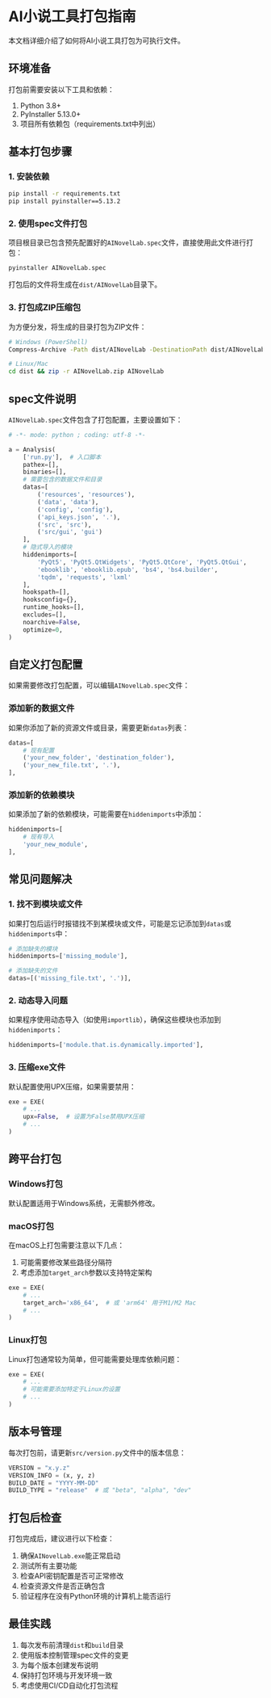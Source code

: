 # AI小说工具打包指南

本文档详细介绍了如何将AI小说工具打包为可执行文件。

## 环境准备

打包前需要安装以下工具和依赖：

1. Python 3.8+
2. PyInstaller 5.13.0+
3. 项目所有依赖包（requirements.txt中列出）

## 基本打包步骤

### 1. 安装依赖

```bash
pip install -r requirements.txt
pip install pyinstaller==5.13.2
```

### 2. 使用spec文件打包

项目根目录已包含预先配置好的`AINovelLab.spec`文件，直接使用此文件进行打包：

```bash
pyinstaller AINovelLab.spec
```

打包后的文件将生成在`dist/AINovelLab`目录下。

### 3. 打包成ZIP压缩包

为方便分发，将生成的目录打包为ZIP文件：

```bash
# Windows (PowerShell)
Compress-Archive -Path dist/AINovelLab -DestinationPath dist/AINovelLab.zip

# Linux/Mac
cd dist && zip -r AINovelLab.zip AINovelLab
```

## spec文件说明

`AINovelLab.spec`文件包含了打包配置，主要设置如下：

```python
# -*- mode: python ; coding: utf-8 -*-

a = Analysis(
    ['run.py'],  # 入口脚本
    pathex=[],
    binaries=[],
    # 需要包含的数据文件和目录
    datas=[
        ('resources', 'resources'), 
        ('data', 'data'), 
        ('config', 'config'), 
        ('api_keys.json', '.'), 
        ('src', 'src'), 
        ('src/gui', 'gui')
    ],
    # 隐式导入的模块
    hiddenimports=[
        'PyQt5', 'PyQt5.QtWidgets', 'PyQt5.QtCore', 'PyQt5.QtGui', 
        'ebooklib', 'ebooklib.epub', 'bs4', 'bs4.builder', 
        'tqdm', 'requests', 'lxml'
    ],
    hookspath=[],
    hooksconfig={},
    runtime_hooks=[],
    excludes=[],
    noarchive=False,
    optimize=0,
)
```

## 自定义打包配置

如果需要修改打包配置，可以编辑`AINovelLab.spec`文件：

### 添加新的数据文件

如果你添加了新的资源文件或目录，需要更新`datas`列表：

```python
datas=[
    # 现有配置
    ('your_new_folder', 'destination_folder'),
    ('your_new_file.txt', '.'),
],
```

### 添加新的依赖模块

如果添加了新的依赖模块，可能需要在`hiddenimports`中添加：

```python
hiddenimports=[
    # 现有导入
    'your_new_module',
],
```

## 常见问题解决

### 1. 找不到模块或文件

如果打包后运行时报错找不到某模块或文件，可能是忘记添加到`datas`或`hiddenimports`中：

```python
# 添加缺失的模块
hiddenimports=['missing_module'],

# 添加缺失的文件
datas=[('missing_file.txt', '.')],
```

### 2. 动态导入问题

如果程序使用动态导入（如使用`importlib`），确保这些模块也添加到`hiddenimports`：

```python
hiddenimports=['module.that.is.dynamically.imported'],
```

### 3. 压缩exe文件

默认配置使用UPX压缩，如果需要禁用：

```python
exe = EXE(
    # ...
    upx=False,  # 设置为False禁用UPX压缩
    # ...
)
```

## 跨平台打包

### Windows打包

默认配置适用于Windows系统，无需额外修改。

### macOS打包

在macOS上打包需要注意以下几点：

1. 可能需要修改某些路径分隔符
2. 考虑添加`target_arch`参数以支持特定架构

```python
exe = EXE(
    # ...
    target_arch='x86_64',  # 或 'arm64' 用于M1/M2 Mac
    # ...
)
```

### Linux打包

Linux打包通常较为简单，但可能需要处理库依赖问题：

```python
exe = EXE(
    # ...
    # 可能需要添加特定于Linux的设置
    # ...
)
```

## 版本号管理

每次打包前，请更新`src/version.py`文件中的版本信息：

```python
VERSION = "x.y.z"
VERSION_INFO = (x, y, z)
BUILD_DATE = "YYYY-MM-DD"
BUILD_TYPE = "release"  # 或 "beta", "alpha", "dev"
```

## 打包后检查

打包完成后，建议进行以下检查：

1. 确保`AINovelLab.exe`能正常启动
2. 测试所有主要功能
3. 检查API密钥配置是否可正常修改
4. 检查资源文件是否正确包含
5. 验证程序在没有Python环境的计算机上能否运行

## 最佳实践

1. 每次发布前清理`dist`和`build`目录
2. 使用版本控制管理spec文件的变更
3. 为每个版本创建发布说明
4. 保持打包环境与开发环境一致
5. 考虑使用CI/CD自动化打包流程 